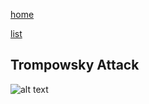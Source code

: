 [home](/zaliczeniowe1awww/)

[list](/zaliczeniowe1awww/list)

## Trompowsky Attack

![alt text](https://www.thechesswebsite.com/wp-content/uploads/2013/04/trompowsky-attack-featured1.jpg "Trompowsky Attack")
